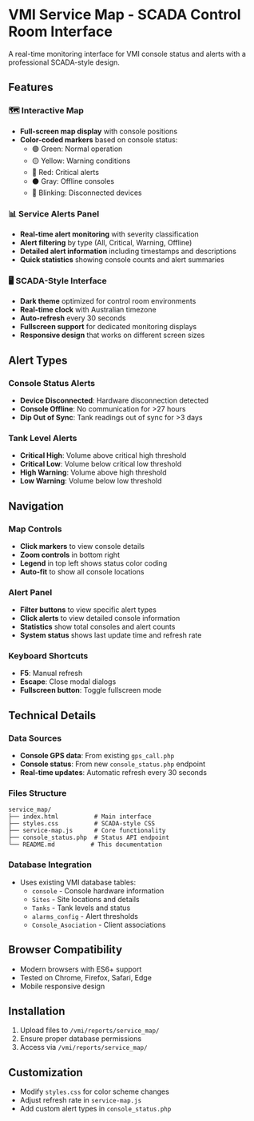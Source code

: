# VMI Service Map - SCADA Control Room Interface

A real-time monitoring interface for VMI console status and alerts with a professional SCADA-style design.

## Features

### 🗺️ Interactive Map
- **Full-screen map display** with console positions
- **Color-coded markers** based on console status:
  - 🟢 Green: Normal operation
  - 🟡 Yellow: Warning conditions
  - 🔴 Red: Critical alerts
  - ⚫ Gray: Offline consoles
  - 🔴 Blinking: Disconnected devices

### 📊 Service Alerts Panel
- **Real-time alert monitoring** with severity classification
- **Alert filtering** by type (All, Critical, Warning, Offline)
- **Detailed alert information** including timestamps and descriptions
- **Quick statistics** showing console counts and alert summaries

### 🖥️ SCADA-Style Interface
- **Dark theme** optimized for control room environments
- **Real-time clock** with Australian timezone
- **Auto-refresh** every 30 seconds
- **Fullscreen support** for dedicated monitoring displays
- **Responsive design** that works on different screen sizes

## Alert Types

### Console Status Alerts
- **Device Disconnected**: Hardware disconnection detected
- **Console Offline**: No communication for >27 hours
- **Dip Out of Sync**: Tank readings out of sync for >3 days

### Tank Level Alerts
- **Critical High**: Volume above critical high threshold
- **Critical Low**: Volume below critical low threshold
- **High Warning**: Volume above high threshold
- **Low Warning**: Volume below low threshold

## Navigation

### Map Controls
- **Click markers** to view console details
- **Zoom controls** in bottom right
- **Legend** in top left shows status color coding
- **Auto-fit** to show all console locations

### Alert Panel
- **Filter buttons** to view specific alert types
- **Click alerts** to view detailed console information
- **Statistics** show total consoles and alert counts
- **System status** shows last update time and refresh rate

### Keyboard Shortcuts
- **F5**: Manual refresh
- **Escape**: Close modal dialogs
- **Fullscreen button**: Toggle fullscreen mode

## Technical Details

### Data Sources
- **Console GPS data**: From existing `gps_call.php`
- **Console status**: From new `console_status.php` endpoint
- **Real-time updates**: Automatic refresh every 30 seconds

### Files Structure
```
service_map/
├── index.html          # Main interface
├── styles.css          # SCADA-style CSS
├── service-map.js      # Core functionality
├── console_status.php  # Status API endpoint
└── README.md          # This documentation
```

### Database Integration
- Uses existing VMI database tables:
  - `console` - Console hardware information
  - `Sites` - Site locations and details
  - `Tanks` - Tank levels and status
  - `alarms_config` - Alert thresholds
  - `Console_Asociation` - Client associations

## Browser Compatibility
- Modern browsers with ES6+ support
- Tested on Chrome, Firefox, Safari, Edge
- Mobile responsive design

## Installation
1. Upload files to `/vmi/reports/service_map/`
2. Ensure proper database permissions
3. Access via `/vmi/reports/service_map/`

## Customization
- Modify `styles.css` for color scheme changes
- Adjust refresh rate in `service-map.js`
- Add custom alert types in `console_status.php`
